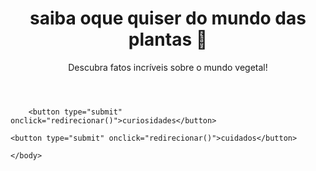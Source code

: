 <html lang="pt-BR">
<head>
  <meta charset="UTF-8">
  <meta name="viewport" content="width=device-width, initial-scale=1.0">
  <title>Curiosidades de Plantas</title>
  <link rel="stylesheet" href="styles.css">
</head>
<body>
  <header>
    <h1> saiba oque quiser do mundo das plantas 🌱</h1>
    <p>Descubra fatos incríveis sobre o mundo vegetal!</p>
  </header>


     
        <button type="submit" onclick="redirecionar()">curiosidades</button>

  <script>

    
        document.getElementById("cadastroForm").addEventListener("submit", function(event) {
            event.preventDefault();
            alert("escolha sucedida!");
            redirecionar();
        });

        function redirecionar() {
            window.location.href = 'Maju.html';
        }
    </script>
    <button type="submit" onclick="redirecionar()">cuidados</button>

  <script>

    
        document.getElementById("cadastroForm").addEventListener("submit", function(event) {
            event.preventDefault();
            alert("escolha sucedida!");
            redirecionar();
        });

        function redirecionar() {
            window.location.href = 'honorio.html';
        }
    </script>



     

 
    </body>





    










  











  
</html>
  
